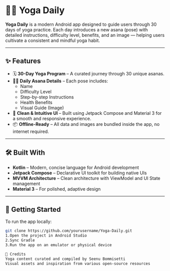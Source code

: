 # 🧘‍♂️ Yoga Daily

**Yoga Daily** is a modern Android app designed to guide users through 30 days of yoga practice. Each day introduces a new asana (pose) with detailed instructions, difficulty level, benefits, and an image — helping users cultivate a consistent and mindful yoga habit.

---

## ✨ Features

- 🗓️ **30-Day Yoga Program** – A curated journey through 30 unique asanas.
- 🧘‍♀️ **Daily Asana Details** – Each pose includes:
  - Name  
  - Difficulty Level  
  - Step-by-step Instructions  
  - Health Benefits  
  - Visual Guide (Image)
- 🌙 **Clean & Intuitive UI** – Built using Jetpack Compose and Material 3 for a smooth and responsive experience.
- 📦 **Offline-Ready** – All data and images are bundled inside the app, no internet required.

---

## 🛠️ Built With

- **Kotlin** – Modern, concise language for Android development  
- **Jetpack Compose** – Declarative UI toolkit for building native UIs  
- **MVVM Architecture** – Clean architecture with ViewModel and UI State management  
- **Material 3** – For polished, adaptive design  

---

## 🚀 Getting Started

To run the app locally:

```bash
git clone https://github.com/yourusername/Yoga-Daily.git
1.Open the project in Android Studio
2.Sync Gradle
3.Run the app on an emulator or physical device

🙏 Credits
Yoga content curated and compiled by Seenu Bommisetti
Visual assets and inspiration from various open-source resources

